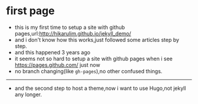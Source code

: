 # first page

- this is my first time to setup a site with github pages,url:http://hikarulim.github.io/jekyll_demo/
- and i don't know how this works,just followed some articles step by step.
- and this happened 3 years ago
- it seems not so hard to setup a site with github pages when i see https://pages.github.com/ just now
- no branch changing(like `gh-pages`),no other confused things.

---

- and the second step to host a theme,now i want to use Hugo,not jekyll any longer.
